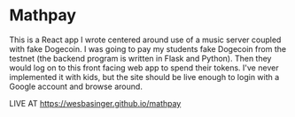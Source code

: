 # Mathpay

This is a React app I wrote centered around use of a music server coupled with fake Dogecoin.  I was going to pay my students fake Dogecoin from the testnet (the backend program is written in Flask and Python).  Then they would log on to this front facing web app to spend their tokens.  I've never implemented it with kids, but the site should be live enough to login with a Google account and browse around.

LIVE AT https://wesbasinger.github.io/mathpay
